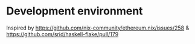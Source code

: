 # Development environment

Inspired by https://github.com/nix-community/ethereum.nix/issues/258 & https://github.com/srid/haskell-flake/pull/179
